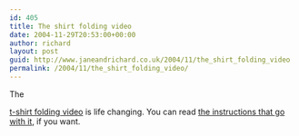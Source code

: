 ```yaml
---
id: 405
title: The shirt folding video
date: 2004-11-29T20:53:00+00:00
author: richard
layout: post
guid: http://www.janeandrichard.co.uk/2004/11/the_shirt_folding_video
permalink: /2004/11/the_shirt_folding_video/
---
```

The
  
[t-shirt folding video](http://www.cs.hut.fi/~demi/cloth_folding.mpeg) is life changing. You can read [the instructions that go with it](http://www.readymademag.com/feature_14_foldem.php), if you want.